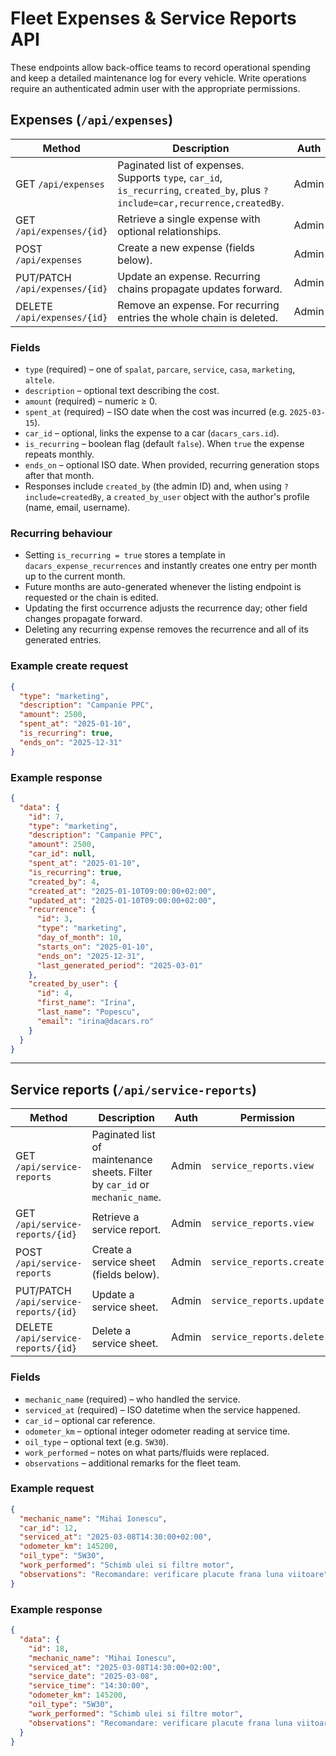 # Fleet Expenses & Service Reports API

These endpoints allow back-office teams to record operational spending and keep a detailed maintenance log for every vehicle.
Write operations require an authenticated admin user with the appropriate permissions.

## Expenses (`/api/expenses`)
| Method | Description | Auth | Permission |
| --- | --- | --- | --- |
| GET `/api/expenses` | Paginated list of expenses. Supports `type`, `car_id`, `is_recurring`, `created_by`, plus `?include=car,recurrence,createdBy`. | Admin | `expenses.view` |
| GET `/api/expenses/{id}` | Retrieve a single expense with optional relationships. | Admin | `expenses.view` |
| POST `/api/expenses` | Create a new expense (fields below). | Admin | `expenses.create` |
| PUT/PATCH `/api/expenses/{id}` | Update an expense. Recurring chains propagate updates forward. | Admin | `expenses.update` |
| DELETE `/api/expenses/{id}` | Remove an expense. For recurring entries the whole chain is deleted. | Admin | `expenses.delete` |

### Fields
- `type` (required) – one of `spalat`, `parcare`, `service`, `casa`, `marketing`, `altele`.
- `description` – optional text describing the cost.
- `amount` (required) – numeric ≥ 0.
- `spent_at` (required) – ISO date when the cost was incurred (e.g. `2025-03-15`).
- `car_id` – optional, links the expense to a car (`dacars_cars.id`).
- `is_recurring` – boolean flag (default `false`). When `true` the expense repeats monthly.
- `ends_on` – optional ISO date. When provided, recurring generation stops after that month.
- Responses include `created_by` (the admin ID) and, when using `?include=createdBy`, a `created_by_user` object with the author's profile (name, email, username).

### Recurring behaviour
- Setting `is_recurring = true` stores a template in `dacars_expense_recurrences` and instantly creates one entry per month up to the current month.
- Future months are auto-generated whenever the listing endpoint is requested or the chain is edited.
- Updating the first occurrence adjusts the recurrence day; other field changes propagate forward.
- Deleting any recurring expense removes the recurrence and all of its generated entries.

### Example create request
```json
{
  "type": "marketing",
  "description": "Campanie PPC",
  "amount": 2500,
  "spent_at": "2025-01-10",
  "is_recurring": true,
  "ends_on": "2025-12-31"
}
```

### Example response
```json
{
  "data": {
    "id": 7,
    "type": "marketing",
    "description": "Campanie PPC",
    "amount": 2500,
    "car_id": null,
    "spent_at": "2025-01-10",
    "is_recurring": true,
    "created_by": 4,
    "created_at": "2025-01-10T09:00:00+02:00",
    "updated_at": "2025-01-10T09:00:00+02:00",
    "recurrence": {
      "id": 3,
      "type": "marketing",
      "day_of_month": 10,
      "starts_on": "2025-01-10",
      "ends_on": "2025-12-31",
      "last_generated_period": "2025-03-01"
    },
    "created_by_user": {
      "id": 4,
      "first_name": "Irina",
      "last_name": "Popescu",
      "email": "irina@dacars.ro"
    }
  }
}
```

---

## Service reports (`/api/service-reports`)
| Method | Description | Auth | Permission |
| --- | --- | --- | --- |
| GET `/api/service-reports` | Paginated list of maintenance sheets. Filter by `car_id` or `mechanic_name`. | Admin | `service_reports.view` |
| GET `/api/service-reports/{id}` | Retrieve a service report. | Admin | `service_reports.view` |
| POST `/api/service-reports` | Create a service sheet (fields below). | Admin | `service_reports.create` |
| PUT/PATCH `/api/service-reports/{id}` | Update a service sheet. | Admin | `service_reports.update` |
| DELETE `/api/service-reports/{id}` | Delete a service sheet. | Admin | `service_reports.delete` |

### Fields
- `mechanic_name` (required) – who handled the service.
- `serviced_at` (required) – ISO datetime when the service happened.
- `car_id` – optional car reference.
- `odometer_km` – optional integer odometer reading at service time.
- `oil_type` – optional text (e.g. `5W30`).
- `work_performed` – notes on what parts/fluids were replaced.
- `observations` – additional remarks for the fleet team.

### Example request
```json
{
  "mechanic_name": "Mihai Ionescu",
  "car_id": 12,
  "serviced_at": "2025-03-08T14:30:00+02:00",
  "odometer_km": 145200,
  "oil_type": "5W30",
  "work_performed": "Schimb ulei si filtre motor",
  "observations": "Recomandare: verificare placute frana luna viitoare"
}
```

### Example response
```json
{
  "data": {
    "id": 18,
    "mechanic_name": "Mihai Ionescu",
    "serviced_at": "2025-03-08T14:30:00+02:00",
    "service_date": "2025-03-08",
    "service_time": "14:30:00",
    "odometer_km": 145200,
    "oil_type": "5W30",
    "work_performed": "Schimb ulei si filtre motor",
    "observations": "Recomandare: verificare placute frana luna viitoare"
  }
}
```
